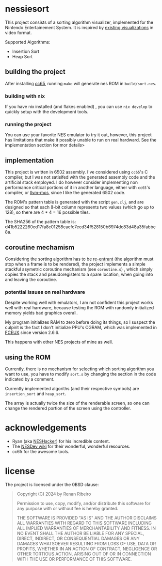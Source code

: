 
# nessiesort

This project consists of a sorting algorithm visualizer, implemented for the
Nintendo Entertainement System.
It is inspired by [existing visualizations](https://www.youtube.com/watch?v=vr5dCRHAgb)
in video format.

Supported Algorithms:
- Insertion Sort
- Heap Sort

## building the project

After installing [cc65](https://cc65.github.io/),
running `make` will generate nes ROM in `build/sort.nes`.

### building with nix

If you have nix installed (and flakes enabled) , you can use `nix develop` to quickly setup
with the development tools.

### running the project

You can use your favorite NES emulator to try it out,
however, this project has limitations that make it possibly
unable to run on real hardward. See the implementation section for mor details>

## implementation

This project is written in 6502 assembly.
I've considered using `cc65`'s C compiler, but I was not
satisifed with the generated assembly code and the artificial stack employed.
I do however consider implementing non performance critical portions of it in another language,
either with `cc65`'s compiler, or [llvm-mos](`https://llvm-mos.org/wiki/Welcome`), since
I like the generated 6502 code.

The ROM's pattern table is generated with the script `gen.clj`, and are designed so
that each 8-bit column represents two values (which go up to 128), so there are
4 * 4 = 16 possible tiles.

The SHA256 of the pattern table is: d41b5222260ed17fa8c01258eaefc7ecd34f528150b6974dc83d48a35fabbc8a.

## coroutine mechamism

Considering the sorting algorithm has to be [re-entrant](https://en.wikipedia.org/wiki/Reentrancy_(computing))
(the algorithm must stop when a frame is to be rendered), the project implements a simple stackful asymetric
coroutine mechanism (see `coroutine.s`) , which simply copies the stack and
pseudoregisters to a spare location, when going into and leaving the coroutine.

### potential issues on real hardware

Despite working well with emulators, I am not confident this project works well with
real hardware, because testing the ROM with randomly initialized memory yields
bad graphics overall.

My program initializes RAM to zero before doing its things, so I suspect the culpirit
is the fact I don't initialize PPU's CGRAM, which
was implemented in [FCEUX](https://www.emunations.com/updates/fceux) since version
2.6.6.

This happens with other NES projects of mine as well.

## using the ROM

Currently, there is no mechanism for selecting which sorting algorithm you want to use,
you have to modify `sort.s` by changing the section in the code indicated by a comment.

Currently implemented algoriths (and their respective symbols) are `insertion_sort` and `heap_sort`.

The array is actually twice the size of the renderable screen,
so one can change the rendered portion of the screen using the controller.

# acknowledgements

- Ryan (aka [NESHacker](https://www.youtube.com/@NesHacker)) for his incredible content.
- The [NESDev wiki](https://www.nesdev.org/wiki/Nesdev_Wiki) for their wonderful, wonderful resources.
- cc65 for the awesome tools.

# license

The project is licensed under the 0BSD clause:


> Copyright (C) 2024 by Renan Ribeiro
>
> Permission to use, copy, modify, and/or distribute this software for any purpose with or without fee is hereby granted.
>
> THE SOFTWARE IS PROVIDED "AS IS" AND THE AUTHOR DISCLAIMS ALL WARRANTIES WITH REGARD TO THIS SOFTWARE INCLUDING ALL IMPLIED WARRANTIES OF MERCHANTABILITY AND FITNESS. IN NO EVENT SHALL THE AUTHOR BE LIABLE FOR ANY SPECIAL, DIRECT, INDIRECT, OR CONSEQUENTIAL DAMAGES OR ANY DAMAGES WHATSOEVER RESULTING FROM LOSS OF USE, DATA OR PROFITS, WHETHER IN AN ACTION OF CONTRACT, NEGLIGENCE OR OTHER TORTIOUS ACTION, ARISING OUT OF OR IN CONNECTION WITH THE USE OR PERFORMANCE OF THIS SOFTWARE.

